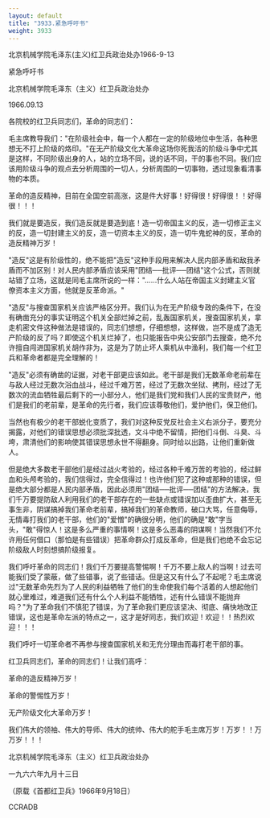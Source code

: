 ```yaml
---
layout: default
title: "3933.紧急呼吁书"
weight: 3933
---
```


北京机械学院毛泽东(主义)红卫兵政治处办1966-9-13

紧急呼吁书

北京机械学院毛泽东（主义）红卫兵政治处办

1966.09.13

各院校的红卫兵同志们，革命的同志们：

毛主席教导我们："在阶级社会中，每一个人都在一定的阶级地位中生活，各种思想无不打上阶级的烙印。"在无产阶级文化大革命这场你死我活的阶级斗争中尤其是这样，不同阶级出身的人，站的立场不同，说的话不同，干的事也不同。我们应该用阶级斗争的观点去分析周围的一切人，分析周围的一切事物，透过现象看清事物的本质。

革命的造反精神，目前在全国空前高涨，这是件大好事！好得很！好得很！！好得很！！！

我们就是要造反，我们造反就是要造到底！造一切帝国主义的反，造一切修正主义的反，造一切封建主义的反，造一切资本主义的反，造一切牛鬼蛇神的反，革命的造反精神万岁！

"造反"这是有阶级性的，绝不能把"造反"这种手段用来解决人民内部矛盾和敌我矛盾而不加区别！对人民内部矛盾应该采用"团结──批评──团结"这个公式，否则就站错了立场，这就是同毛主席所说的一样："……什么人站在帝国主义封建主义官僚资本主义方面，他就是反革命派。"

"造反"与搜查国家机关应该严格区分开。我们认为在无产阶级专政的条件下，在没有确凿充分的事实证明这个机关全部烂掉之前，乱轰国家机关，搜查国家机关，拿走机密文件这种做法是错误的，同志们想想，仔细想想，这样做，岂不是成了造无产阶级的反了吗？即使这个机关烂掉了，也只能报告中央公安部门去搜查，绝不允许擅自闯进国家机关胡作非为，这是为了防止坏人乘机从中渔利，我们每一个红卫兵和革命者都是完全理解的！

"造反"必须有确凿的证据，对老干部更应该如此。老干部是我们无数革命老前辈在与敌人经过无数次浴血战斗，经过千难万苦，经过了无数次坐狱、拷刑，经过了无数次的流血牺牲最后剩下的一小部分人，他们是我们党和我们人民的宝贵财产，他们是我们的老前辈，是革命的先行者，我们应该尊敬他们，爱护他们，保卫他们。

当然也有极少的老干部蜕化变质了，我们对这种反党反社会主义右派分子，要充分揭露，对他们的错误思想必须批深批透，文斗中绝不留情，把他们斗倒、斗臭、斗垮，肃清他们的影响使其错误思想永世不得翻身。同时给以出路，让他们重新做人。

但是绝大多数老干部他们是经过战火考验的，经过各种千难万苦的考验的，经过鲜血和头颅考验的，我们信得过，完全信得过！也许他们犯了这种或那种的错误，但是绝大部分都是人民内部矛盾，因此必须用"团结──批评──团结"的方法解决，我们千万要提防敌人利用我们的老干部存在的一些缺点或错误加以歪曲扩大，甚至无事生非，阴谋搞掉我们革命老前辈，搞掉我们的革命教师，破口大骂，任意侮辱，无情毒打我们的老干部，他们的"爱憎"的确很分明，他们的确是"敢"字当头，"敢"得惊人！这是多么严重的事情啊！这是多么恶毒的阴谋啊！当然我们不允许用任何借口（那怕是有些错误）把革命群众打成反革命，但是我们也绝不会忘记阶级敌人时刻想搞阶级报复。

我们呼吁革命的同志们！我们千万要提高警惕啊！千万不要上敌人的当啊！过去可能我们受了蒙蔽，做了些错事，说了些错话。但是这又有什么了不起呢？毛主席说过"无数革命先烈为了人民的利益牺牲了他们的生命使我们每个活着的人想起他们就心里难过，难道我们还有什么个人利益不能牺牲，述有什么错误不能抛弃吗？"为了革命我们不慎犯了错误，为了革命我们更应该坚决、彻底、痛快地改正错误，这也是革命左派的特点之一，这才是好同志，我们欢迎！欢迎！！热烈欢迎！！！

我们呼吁一切革命者不再参与搜查国家机关和无充分理由而毒打老干部的事。

红卫兵同志们，革命的同志们！让我们高呼：

革命的造反精神万岁！

革命的警惕性万岁！

无产阶级文化大革命万岁！

我们伟大的领袖、伟大的导师、伟大的统帅、伟大的舵手毛主席万岁！万岁！！万万岁！！！

北京机械学院毛泽东（主义）红卫兵政治处办

一九六六年九月十三日

（原载《首都红卫兵》1966年9月18日）

CCRADB

